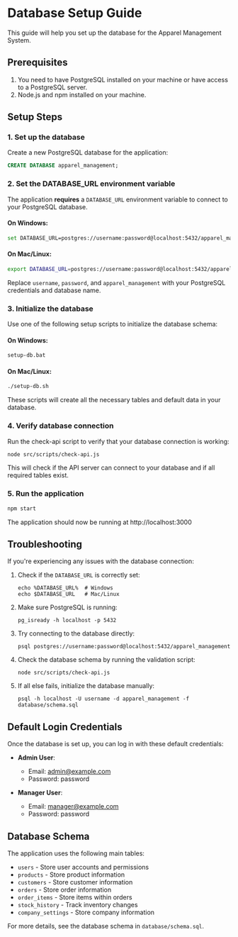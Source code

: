 
# Database Setup Guide

This guide will help you set up the database for the Apparel Management System.

## Prerequisites

1. You need to have PostgreSQL installed on your machine or have access to a PostgreSQL server.
2. Node.js and npm installed on your machine.

## Setup Steps

### 1. Set up the database

Create a new PostgreSQL database for the application:

```sql
CREATE DATABASE apparel_management;
```

### 2. Set the DATABASE_URL environment variable

The application **requires** a `DATABASE_URL` environment variable to connect to your PostgreSQL database.

#### On Windows:

```bash
set DATABASE_URL=postgres://username:password@localhost:5432/apparel_management
```

#### On Mac/Linux:

```bash
export DATABASE_URL=postgres://username:password@localhost:5432/apparel_management
```

Replace `username`, `password`, and `apparel_management` with your PostgreSQL credentials and database name.

### 3. Initialize the database

Use one of the following setup scripts to initialize the database schema:

#### On Windows:

```bash
setup-db.bat
```

#### On Mac/Linux:

```bash
./setup-db.sh
```

These scripts will create all the necessary tables and default data in your database.

### 4. Verify database connection

Run the check-api script to verify that your database connection is working:

```bash
node src/scripts/check-api.js
```

This will check if the API server can connect to your database and if all required tables exist.

### 5. Run the application

```bash
npm start
```

The application should now be running at http://localhost:3000

## Troubleshooting

If you're experiencing any issues with the database connection:

1. Check if the `DATABASE_URL` is correctly set:
   ```
   echo %DATABASE_URL%  # Windows
   echo $DATABASE_URL   # Mac/Linux
   ```

2. Make sure PostgreSQL is running:
   ```
   pg_isready -h localhost -p 5432
   ```

3. Try connecting to the database directly:
   ```
   psql postgres://username:password@localhost:5432/apparel_management
   ```

4. Check the database schema by running the validation script:
   ```
   node src/scripts/check-api.js
   ```

5. If all else fails, initialize the database manually:
   ```
   psql -h localhost -U username -d apparel_management -f database/schema.sql
   ```

## Default Login Credentials

Once the database is set up, you can log in with these default credentials:

- **Admin User**: 
  - Email: admin@example.com
  - Password: password

- **Manager User**: 
  - Email: manager@example.com
  - Password: password

## Database Schema

The application uses the following main tables:

- `users` - Store user accounts and permissions
- `products` - Store product information
- `customers` - Store customer information
- `orders` - Store order information
- `order_items` - Store items within orders
- `stock_history` - Track inventory changes
- `company_settings` - Store company information

For more details, see the database schema in `database/schema.sql`.
